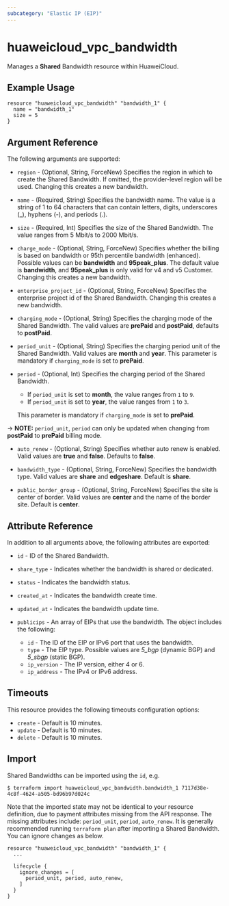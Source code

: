 ```yaml
---
subcategory: "Elastic IP (EIP)"
---
```


# huaweicloud_vpc_bandwidth

Manages a **Shared** Bandwidth resource within HuaweiCloud.

## Example Usage

```hcl
resource "huaweicloud_vpc_bandwidth" "bandwidth_1" {
  name = "bandwidth_1"
  size = 5
}
```

## Argument Reference

The following arguments are supported:

* `region` - (Optional, String, ForceNew) Specifies the region in which to create the Shared Bandwidth.
  If omitted, the provider-level region will be used. Changing this creates a new bandwidth.

* `name` - (Required, String) Specifies the bandwidth name. The value is a string of 1 to 64 characters that
  can contain letters, digits, underscores (_), hyphens (-), and periods (.).

* `size` - (Required, Int) Specifies the size of the Shared Bandwidth. The value ranges from 5 Mbit/s to 2000 Mbit/s.

* `charge_mode` - (Optional, String, ForceNew) Specifies whether the billing is based on bandwidth or
  95th percentile bandwidth (enhanced). Possible values can be **bandwidth** and **95peak_plus**.
  The default value is **bandwidth**, and **95peak_plus** is only valid for v4 and v5 Customer.
  Changing this creates a new bandwidth.

* `enterprise_project_id` - (Optional, String, ForceNew) Specifies the enterprise project id of the Shared Bandwidth.
  Changing this creates a new bandwidth.

* `charging_mode` - (Optional, String) Specifies the charging mode of the Shared Bandwidth.
  The valid values are **prePaid** and **postPaid**, defaults to **postPaid**.

* `period_unit` - (Optional, String) Specifies the charging period unit of the Shared Bandwidth.
  Valid values are **month** and **year**. This parameter is mandatory if `charging_mode` is set to **prePaid**.

* `period` - (Optional, Int) Specifies the charging period of the Shared Bandwidth.
  + If `period_unit` is set to **month**, the value ranges from `1` to `9`.
  + If `period_unit` is set to **year**, the value ranges from `1` to `3`.

  This parameter is mandatory if `charging_mode` is set to **prePaid**.

-> **NOTE:** `period_unit`, `period` can only be updated when changing from **postPaid** to **prePaid** billing mode.

* `auto_renew` - (Optional, String) Specifies whether auto renew is enabled.
  Valid values are **true** and **false**. Defaults to **false**.

* `bandwidth_type` - (Optional, String, ForceNew) Specifies the bandwidth type.
  Valid values are **share** and **edgeshare**. Default is **share**.

* `public_border_group` - (Optional, String, ForceNew) Specifies the site is center of border.
  Valid values are **center** and the name of the border site. Default is **center**.

## Attribute Reference

In addition to all arguments above, the following attributes are exported:

* `id` - ID of the Shared Bandwidth.

* `share_type` - Indicates whether the bandwidth is shared or dedicated.

* `status` - Indicates the bandwidth status.

* `created_at` - Indicates the bandwidth create time.

* `updated_at` - Indicates the bandwidth update time.

* `publicips` - An array of EIPs that use the bandwidth. The object includes the following:
  + `id` - The ID of the EIP or IPv6 port that uses the bandwidth.
  + `type` - The EIP type. Possible values are *5_bgp* (dynamic BGP) and *5_sbgp* (static BGP).
  + `ip_version` - The IP version, either 4 or 6.
  + `ip_address` - The IPv4 or IPv6 address.

## Timeouts

This resource provides the following timeouts configuration options:

* `create` - Default is 10 minutes.
* `update` - Default is 10 minutes.
* `delete` - Default is 10 minutes.

## Import

Shared Bandwidths can be imported using the `id`, e.g.

```
$ terraform import huaweicloud_vpc_bandwidth.bandwidth_1 7117d38e-4c8f-4624-a505-bd96b97d024c
```

Note that the imported state may not be identical to your resource definition, due to payment attributes missing from
the API response.
The missing attributes include: `period_unit`, `period`, `auto_renew`.
It is generally recommended running `terraform plan` after importing a Shared Bandwidth.
You can ignore changes as below.

```hcl
resource "huaweicloud_vpc_bandwidth" "bandwidth_1" {
  ...

  lifecycle {
    ignore_changes = [
      period_unit, period, auto_renew,
    ]
  }
}
```
